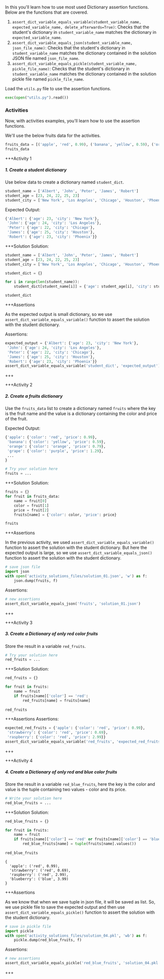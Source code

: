 In this you'll learn how to use most used Dictionary assertion
functions. Below are the functions that are covered.

  1.  `assert_dict_variable_equals_variable(student_variable_name, expected_variable_name, delete_afterwards=True)`: Checks that the student's dictionary in `student_variable_name` matches the dictionary in `expected_variable_name`.
  2.  `assert_dict_variable_equals_json(student_variable_name, json_file_name)`: Checks that the student's dictionary in `student_variable_name` matches the dictionary contained in the solution JSON file named `json_file_name`.
  3.  `assert_dict_variable_equals_pickle(student_variable_name, pickle_file_name)`: Checks that the student's dictionary in `student_variable_name` matches the dictionary contained in the solution pickle file named `pickle_file_name`.

Load the `utils.py` file to use the assertion functions.

``` python
exec(open("utils.py").read())
```

### Activities

Now, with activities examples, you'll learn how to use the assertion functions.

We'll use the below fruits data for the activities.

``` python
fruits_data = [('apple', 'red', 0.99), ('banana', 'yellow', 0.59), ('orange', 'orange', 0.79), ('grape', 'purple', 1.29), ('kiwi', 'green', 1.09), ('pineapple', 'yellow', 1.99), ('strawberry', 'red', 0.69), ('watermelon', 'green', 2.49), ('mango', 'orange', 1.49), ('peach', 'orange', 1.79), ('pear', 'green', 0.89), ('plum', 'purple', 0.79), ('raspberry', 'red', 2.99), ('blueberry', 'blue', 3.99), ('blackberry', 'black', 4.99)]
fruits_data
```

+++Activity 1
##### 1. Create a student dictionary

Use below data to create a dictionary named `student_dict`.

``` python
student_name = ['Albert', 'John', 'Peter', 'James', 'Robert']
student_age = [23, 24, 22, 25, 23]
student_city = ['New York', 'Los Angeles', 'Chicago', 'Houston', 'Phoenix']
```

Expected Output:

``` python
{'Albert': {'age': 23, 'city': 'New York'},
 'John': {'age': 24, 'city': 'Los Angeles'},
 'Peter': {'age': 22, 'city': 'Chicago'},
 'James': {'age': 25, 'city': 'Houston'},
 'Robert': {'age': 23, 'city': 'Phoenix'}}
```

+++Solution
Solution:

``` python
student_name = ['Albert', 'John', 'Peter', 'James', 'Robert']
student_age = [23, 24, 22, 25, 23]
student_city = ['New York', 'Los Angeles', 'Chicago', 'Houston', 'Phoenix']

student_dict = {}

for i in range(len(student_name)):
    student_dict[student_name[i]] = {'age': student_age[i], 'city': student_city[i]}

student_dict
```

+++Assertions

As the expected output is small dictionary, so we use `assert_dict_variable_equals_variable()` function to assert the solution with the student dictionary.

Assertions:

``` python
expected_output = {'Albert': {'age': 23, 'city': 'New York'},
 'John': {'age': 24, 'city': 'Los Angeles'},
 'Peter': {'age': 22, 'city': 'Chicago'},
 'James': {'age': 25, 'city': 'Houston'},
 'Robert': {'age': 23, 'city': 'Phoenix'}}
assert_dict_variable_equals_variable('student_dict', 'expected_output')
```
+++


+++Activity 2
##### 2. Create a fruits dictionary

Use the `fruits_data` list to create a dictionary named `fruits` where the key is the fruit name and the value is a dictionary containing the color and price of the fruit.

Expected Output:

``` python
{'apple': {'color': 'red', 'price': 0.99},
 'banana': {'color': 'yellow', 'price': 0.59},
 'orange': {'color': 'orange', 'price': 0.79},
 'grape': {'color': 'purple', 'price': 1.29},
 ...
}
```

``` python
# Try your solution here
fruits = ...
```

+++Solution
Solution:

``` python
fruits = {}
for fruit in fruits_data:
    name = fruit[0]
    color = fruit[1]
    price = fruit[2]
    fruits[name] = {'color': color, 'price': price}

fruits
```

+++Assertions

In the previous activity, we used `assert_dict_variable_equals_variable()` function to assert the solution with the student dictionary. But here the expected output is large, so we use `assert_dict_variable_equals_json()` function to assert the solution with the student dictionary.

``` python
# save json file
import json
with open('activity_solutions_files/solution_01.json', 'w') as f:
    json.dump(fruits, f)
```

Assertions:

``` python
# new assertions
assert_dict_variable_equals_json('fruits', 'solution_01.json')
```
+++


+++Activity 3
##### 3. Create a Dictionary of only red color fruits

Store the result in a variable `red_fruits`.

``` python
# Try your solution here
red_fruits = ...
```

+++Solution
Solution:

``` python
red_fruits = {}

for fruit in fruits:
    name = fruit
    if fruits[name]['color'] == 'red':
        red_fruits[name] = fruits[name]
        
red_fruits
```

+++Assertions
Assertions:

``` python
expected_red_fruits = {'apple': {'color': 'red', 'price': 0.99},
 'strawberry': {'color': 'red', 'price': 0.69},
 'raspberry': {'color': 'red', 'price': 2.99}}
assert_dict_variable_equals_variable('red_fruits', 'expected_red_fruits')
```
+++


+++Activity 4
##### 4. Create a Dictionary of only red and blue color fruits

Store the result in a variable `red_blue_fruits`, here the key is the
color and value is the tuple containing two values - color and its
price.

``` python
# Write your solution here
red_blue_fruits = ...
```

+++Solution
Solution:

``` python
red_blue_fruits = {}

for fruit in fruits:
    name = fruit
    if fruits[name]['color'] == 'red' or fruits[name]['color'] == 'blue':
        red_blue_fruits[name] = tuple(fruits[name].values())
        
red_blue_fruits
```

    {
      'apple': ('red', 0.99),
      'strawberry': ('red', 0.69),
      'raspberry': ('red', 2.99),
      'blueberry': ('blue', 3.99)
    }
    

+++Assertions

As we know that when we save tuple in json file, it will be saved as list. So, we use pickle file to save the expected output and then use `assert_dict_variable_equals_pickle()` function to assert the solution with the student dictionary.

``` python
# save in pickle file
import pickle
with open('activity_solutions_files/solution_04.pkl', 'wb') as f:
    pickle.dump(red_blue_fruits, f)
```

Assertions:

``` python
# new assertions
assert_dict_variable_equals_pickle('red_blue_fruits', 'solution_04.pkl')
```
+++
